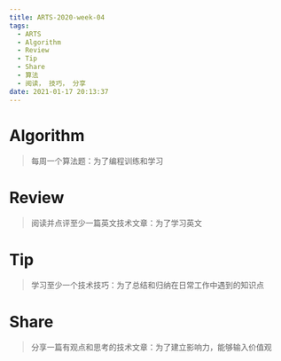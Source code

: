 ```yaml
---
title: ARTS-2020-week-04
tags:
  - ARTS
  - Algorithm
  - Review
  - Tip
  - Share
  - 算法
  - 阅读， 技巧， 分享
date: 2021-01-17 20:13:37
---
```


# Algorithm

> 每周一个算法题：为了编程训练和学习


# Review

> 阅读并点评至少一篇英文技术文章：为了学习英文


# Tip

> 学习至少一个技术技巧：为了总结和归纳在日常工作中遇到的知识点

# Share

> 分享一篇有观点和思考的技术文章：为了建立影响力，能够输入价值观
